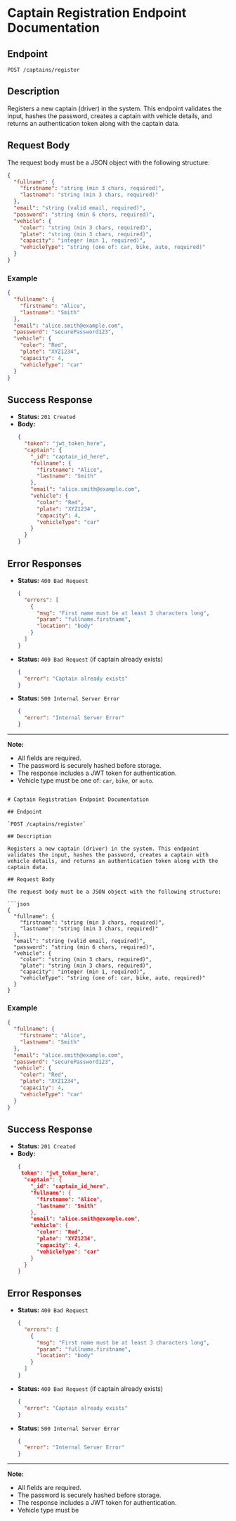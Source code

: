 # Captain Registration Endpoint Documentation

## Endpoint

`POST /captains/register`

## Description

Registers a new captain (driver) in the system. This endpoint validates the input, hashes the password, creates a captain with vehicle details, and returns an authentication token along with the captain data.

## Request Body

The request body must be a JSON object with the following structure:

```json
{
  "fullname": {
    "firstname": "string (min 3 chars, required)",
    "lastname": "string (min 3 chars, required)"
  },
  "email": "string (valid email, required)",
  "password": "string (min 6 chars, required)",
  "vehicle": {
    "color": "string (min 3 chars, required)",
    "plate": "string (min 3 chars, required)",
    "capacity": "integer (min 1, required)",
    "vehicleType": "string (one of: car, bike, auto, required)"
  }
}
```

### Example

```json
{
  "fullname": {
    "firstname": "Alice",
    "lastname": "Smith"
  },
  "email": "alice.smith@example.com",
  "password": "securePassword123",
  "vehicle": {
    "color": "Red",
    "plate": "XYZ1234",
    "capacity": 4,
    "vehicleType": "car"
  }
}
```

## Success Response

- **Status:** `201 Created`
- **Body:**
  ```json
  {
    "token": "jwt_token_here",
    "captain": {
      "_id": "captain_id_here",
      "fullname": {
        "firstname": "Alice",
        "lastname": "Smith"
      },
      "email": "alice.smith@example.com",
      "vehicle": {
        "color": "Red",
        "plate": "XYZ1234",
        "capacity": 4,
        "vehicleType": "car"
      }
    }
  }
  ```

## Error Responses

- **Status:** `400 Bad Request`
  ```json
  {
    "errors": [
      {
        "msg": "First name must be at least 3 characters long",
        "param": "fullname.firstname",
        "location": "body"
      }
    ]
  }
  ```
- **Status:** `400 Bad Request` (if captain already exists)
  ```json
  {
    "error": "Captain already exists"
  }
  ```
- **Status:** `500 Internal Server Error`
  ```json
  {
    "error": "Internal Server Error"
  }
  ```

---

**Note:**

- All fields are required.
- The password is securely hashed before storage.
- The response includes a JWT token for authentication.
- Vehicle type must be one of: `car`, `bike`, or `auto`.

````<!-- filepath: c:\Users\Nisarg\Desktop\Uber clone\Backend\README.md -->

# Captain Registration Endpoint Documentation

## Endpoint

`POST /captains/register`

## Description

Registers a new captain (driver) in the system. This endpoint validates the input, hashes the password, creates a captain with vehicle details, and returns an authentication token along with the captain data.

## Request Body

The request body must be a JSON object with the following structure:

```json
{
  "fullname": {
    "firstname": "string (min 3 chars, required)",
    "lastname": "string (min 3 chars, required)"
  },
  "email": "string (valid email, required)",
  "password": "string (min 6 chars, required)",
  "vehicle": {
    "color": "string (min 3 chars, required)",
    "plate": "string (min 3 chars, required)",
    "capacity": "integer (min 1, required)",
    "vehicleType": "string (one of: car, bike, auto, required)"
  }
}
````

### Example

```json
{
  "fullname": {
    "firstname": "Alice",
    "lastname": "Smith"
  },
  "email": "alice.smith@example.com",
  "password": "securePassword123",
  "vehicle": {
    "color": "Red",
    "plate": "XYZ1234",
    "capacity": 4,
    "vehicleType": "car"
  }
}
```

## Success Response

- **Status:** `201 Created`
- **Body:**
  ```json
  {
   token": "jwt_token_here",
    "captain": {
      "_id": "captain_id_here",
      "fullname": {
        "firstname": "Alice",
        "lastname": "Smith"
      },
      "email": "alice.smith@example.com",
      "vehicle": {
        "color": "Red",
        "plate": "XYZ1234",
        "capacity": 4,
        "vehicleType": "car"
      }
    }
  }
  ```

## Error Responses

- **Status:** `400 Bad Request`
  ```json
  {
    "errors": [
      {
        "msg": "First name must be at least 3 characters long",
        "param": "fullname.firstname",
        "location": "body"
      }
    ]
  }
  ```
- **Status:** `400 Bad Request` (if captain already exists)
  ```json
  {
    "error": "Captain already exists"
  }
  ```
- **Status:** `500 Internal Server Error`
  ```json
  {
    "error": "Internal Server Error"
  }
  ```

---

**Note:**

- All fields are required.
- The password is securely hashed before storage.
- The response includes a JWT token for authentication.
- Vehicle type must be
